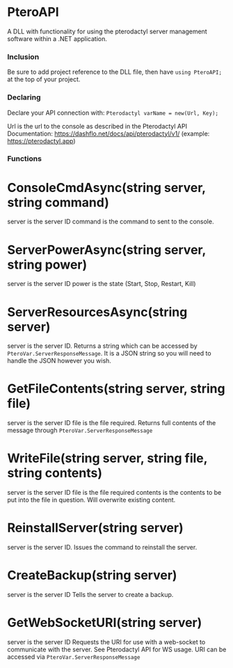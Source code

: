 # PteroAPI

A DLL with functionality for using the pterodactyl server management software within a .NET application.

### Inclusion
Be sure to add project reference to the DLL file, then have `using PteroAPI;` at the top of your project.

### Declaring
Declare your API connection with:
`Pterodactyl varName = new(Url, Key);`

Url is the url to the console as described in the Pterodactyl API Documentation: https://dashflo.net/docs/api/pterodactyl/v1/ (example: https://pterodactyl.app)

### Functions
# ConsoleCmdAsync(string server, string command)
server is the server ID
command is the command to sent to the console.

# ServerPowerAsync(string server, string power)
server is the server ID
power is the state (Start, Stop, Restart, Kill)

# ServerResourcesAsync(string server)
server is the server ID. 
Returns a string which can be accessed by `PteroVar.ServerResponseMessage`. It is a JSON string so you will need to handle the JSON however you wish.

# GetFileContents(string server, string file)
server is the server ID
file is the file required.
Returns full contents of the message through `PteroVar.ServerResponseMessage`

# WriteFile(string server, string file, string contents)
server is the server ID
file is the file required
contents is the contents to be put into the file in question. Will overwrite existing content.

# ReinstallServer(string server)
server is the server ID.
Issues the command to reinstall the server.

# CreateBackup(string server)
server is the server ID
Tells the server to create a backup.

# GetWebSocketURI(string server)
server is the server ID
Requests the URI for use with a web-socket to communicate with the server. See Pterodactyl API for WS usage. URI can be accessed via `PteroVar.ServerResponseMessage`

